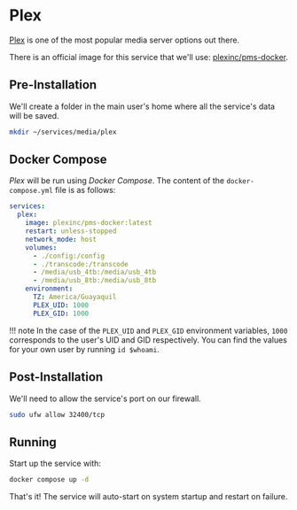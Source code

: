 # Plex

[Plex](https://plex.tv) is one of the most popular media server options out there.

There is an official image for this service that we'll use: [plexinc/pms-docker](https://hub.docker.com/r/plexinc/pms-docker/).

## Pre-Installation

We'll create a folder in the main user's home where all the service's data will be saved.

```bash
mkdir ~/services/media/plex
```

## Docker Compose

*Plex* will be run using *Docker Compose*. The content of the `docker-compose.yml` file is as follows:

```yaml
services:
  plex:
    image: plexinc/pms-docker:latest
    restart: unless-stopped
    network_mode: host
    volumes:
      - ./config:/config
      - ./transcode:/transcode
      - /media/usb_4tb:/media/usb_4tb
      - /media/usb_8tb:/media/usb_8tb
    environment:
      TZ: America/Guayaquil
      PLEX_UID: 1000
      PLEX_GID: 1000
```

!!! note
    In the case of the `PLEX_UID` and `PLEX_GID` environment variables, `1000` corresponds to the user's UID and GID respectively. You can find the values for your own user by running `id $whoami`.

## Post-Installation

We'll need to allow the service's port on our firewall.

```bash
sudo ufw allow 32400/tcp
```

## Running

Start up the service with:

```bash
docker compose up -d
```

That's it! The service will auto-start on system startup and restart on failure.

